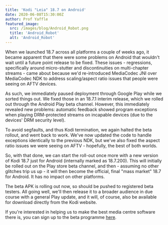 ```yaml
---
title: 'Kodi "Leia" 18.7 on Android'
date: 2020-06-08T15:30:00Z
author: Prof Yaffle
featured_image:
  src: /images/blog/Android_Robot.png
  title: 'Android_Robot'
  alt: 'Android_Robot'
---
```

When we launched 18.7 across all platforms a couple of weeks ago, it became apparent that there were some problems on Android that wouldn't wait until a future point release to be fixed. These issues - regressions, specifically around micro-stutter and discontinuities on multi-chapter streams - came about because we'd re-introduced MediaCodec JNI over MediaCodec NDK to address scaling/aspect ratio issues that people were seeing on AFTV devices.

 As such, we immediately paused deployment through Google Play while we sorted things out. We fixed those in an 18.7.1 interim release, which we rolled out through the Android Play beta channel. However, this immediately revealed new problems: automatic feedback showed program exceptions when playing DRM-protected streams on incapable devices (due to the devices' DRM security level).

 To avoid segfaults, and thus Kodi termination, we again halted the beta rollout, and went back to work. We've now updated the code to handle exceptions identically to the previous NDK, but we've also fixed the aspect ratio issues we were seeing on AFTV - hopefully, the best of both worlds.

 So, with that done, we can start the roll-out once more with a new version of Kodi 18.7 just for Android (internally marked as 18.7.200). This will initially be rolled out on the Play store beta channel, and then - assuming no other glitches trip us up - it will then become the official, final "mass market" 18.7 for Android. It has no impact on other platforms.

 The beta APK is rolling out now, so should be pushed to registered beta testers. All going well, we'll then release it to a broader audience in due course with a general Play update, and it will, of course, also be available for download directly from the Kodi website.

 If you're interested in helping us to make the best media centre software there is, you can sign up to the beta programme [here](https://play.google.com/apps/testing/org.xbmc.kodi/).

 